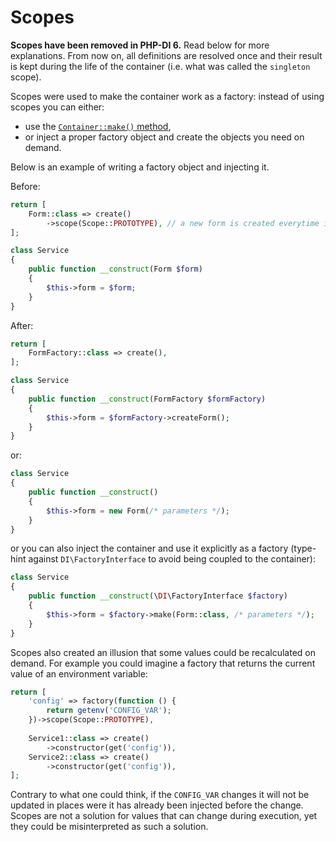 # Scopes

**Scopes have been removed in PHP-DI 6.** Read below for more explanations. From now on, all definitions are resolved once 
and their result is kept during the life of the container (i.e. what was called the `singleton` scope).

Scopes were used to make the container work as a factory: instead of using scopes you can either:

- use the [`Container::make()` method](container.md#make),
- or inject a proper factory object and create the objects you need on demand.

Below is an example of writing a factory object and injecting it.

Before:

```php
return [
    Form::class => create()
        ->scope(Scope::PROTOTYPE), // a new form is created everytime it is injected
];

class Service
{
    public function __construct(Form $form)
    {
        $this->form = $form;
    }
}
```

After:

```php
return [
    FormFactory::class => create(),
];

class Service
{
    public function __construct(FormFactory $formFactory)
    {
        $this->form = $formFactory->createForm();
    }
}
```

or:

```php
class Service
{
    public function __construct()
    {
        $this->form = new Form(/* parameters */);
    }
}
```

or you can also inject the container and use it explicitly as a factory (type-hint against `DI\FactoryInterface` to avoid being coupled to the container):

```php
class Service
{
    public function __construct(\DI\FactoryInterface $factory)
    {
        $this->form = $factory->make(Form::class, /* parameters */);
    }
}
```

Scopes also created an illusion that some values could be recalculated on demand. For example you could imagine a factory that returns the current value of an environment variable:

```php
return [
    'config' => factory(function () {
        return getenv('CONFIG_VAR');
    })->scope(Scope::PROTOTYPE),
    
    Service1::class => create()
        ->constructor(get('config')),
    Service2::class => create()
        ->constructor(get('config')),
];
```

Contrary to what one could think, if the `CONFIG_VAR` changes it will not be updated in places were it has already been injected before the change. Scopes are not a 
solution for values that can change during execution, yet they could be misinterpreted as such a solution.
